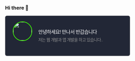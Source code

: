 ### Hi there 👋

<!--
**ssirano/ssirano** is a ✨ _special_ ✨ repository because its `README.md` (this file) appears on your GitHub profile.

Here are some ideas to get you started:

- 🔭 I’m currently working on ...
- 🌱 I’m currently learning ...
- 👯 I’m looking to collaborate on ...
- 🤔 I’m looking for help with ...
- 💬 Ask me about ...
- 📫 How to reach me: ...
- 😄 Pronouns: ...
- ⚡ Fun fact: ...
-->
<style>
.rpc { display: flex; align-items: center; max-width: 360px; padding: 1.125rem 1.5rem; border: 1px solid rgba(128, 128, 128, .475); border-radius: 0.375rem; text-decoration: none; background-color: #222736; } .rpc .rpc-img { overflow: hidden; display: inline-block; width: 60px; height: 60px; margin-bottom: 0.65rem; border: 2px solid #3cff01; border-radius: 50%; } .rpc .rpc-stack img { width: 16px; } .rpc .rpc-stack img + img { margin-left: 3.6px; } .rpc .rpc-body { padding: 0 1.25rem; } .rpc .rpc-body .rpc-title { margin-bottom: 0.25rem; font-size: 1rem; font-weight: 400; letter-spacing: -0.05rem; color: #fff; } .rpc .rpc-body .rpc-content { margin-bottom: 0.25rem; font-size: 0.85rem; font-weight: 300; letter-spacing: -0.05rem; color: #919191; } .rpc .rpc-body .rpc-link { text-transform: uppercase; font-size: 0.125rem; font-weight: 600; letter-spacing: 0.19rem; color: rgba(255, 255, 255, .325); } .rpc .rpc-body .rpc-link .slug { color: rgba(255, 255, 255, .75); } .rpc.light { background-color: #e6e6e6; } .rpc.light .rpc-title { color: rgba(34, 39, 54, .8); } .rpc.light .rpc-content { color: rgba(34, 39, 54, .6); } .rpc.light .rpc-link { color: rgba(34, 39, 54, .7); } .rpc.light .rpc-link .slug { color: rgba(34, 39, 54, .9); } </style>
<a href="https://realdeveloper.pro/psyo" class="rpc dark">
  <div class="rpc-header">
    <img class="rpc-img" src="http://k.kakaocdn.net/dn/yoTwr/btrg2UC6Xn7/KzWsGGydIFN6P3rkBD4tg1/img_110x110.jpg">
    <div class="rpc-stack">
      <img src="https://images.realdeveloper.pro/tools/java.svg">
      <img src="https://images.realdeveloper.pro/tools/python.svg">
      <img src="https://images.realdeveloper.pro/tools/oracle.svg">
    </div>
  </div>
  <div class="rpc-body">
    <div class="rpc-title">안녕하세요! 만나서 반갑습니다</div>
    <div class="rpc-content">저는 웹 개발과 앱 개발을 하고 있습니다..</div>
    
  </div>
</a>
